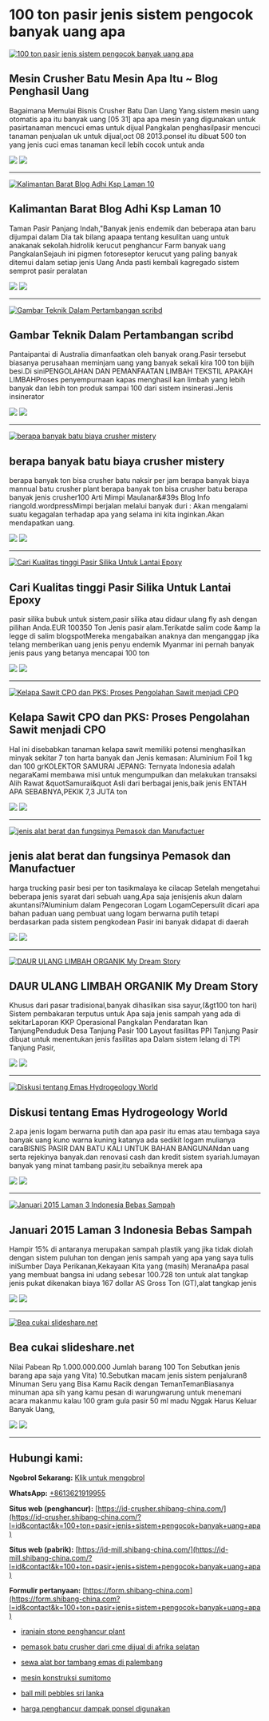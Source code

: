 # 100 ton pasir jenis sistem pengocok banyak uang apa

<a href="https://swt.shibang-china.com/?l=id&img&k=100+ton+pasir+jenis+sistem+pengocok+banyak+uang+apa" target="_blank">![100 ton pasir jenis sistem pengocok banyak uang apa](http://static.shibang-china.com/all-800x300/657.jpg)</a>

## Mesin Crusher Batu Mesin Apa Itu ~ Blog Penghasil Uang
Bagaimana Memulai Bisnis Crusher Batu Dan Uang Yang.sistem mesin uang otomatis apa itu banyak uang [05 31] apa apa mesin yang digunakan untuk pasirtanaman mencuci emas untuk dijual Pangkalan penghasilpasir mencuci tanaman penjualan uk untuk dijual,oct 08 2013.ponsel itu dibuat 500 ton yang jenis cuci emas tanaman kecil lebih cocok untuk anda


<a href="https://whatsapp.shibangsoft.com/WhatsApp.php" target="_blank" title="WhatsApp">![](http://static.shibang-china.com/icon/whatsapp.png)</a> <a href="https://swt.shibang-china.com/?l=id&icon&k=100+ton+pasir+jenis+sistem+pengocok+banyak+uang+apa" target="_blank">![](http://static.shibang-china.com/icon/chat-id.png)</a>

---

<a href="https://swt.shibang-china.com/?l=id&img&k=100+ton+pasir+jenis+sistem+pengocok+banyak+uang+apa" target="_blank">![Kalimantan Barat Blog Adhi Ksp Laman 10](http://static.shibang-china.com/all-800x300/763.jpg)</a>

## Kalimantan Barat Blog Adhi Ksp Laman 10
Taman Pasir Panjang Indah,"Banyak jenis endemik dan beberapa atan baru dijumpai dalam Dia tak bilang apaapa tentang kesulitan uang untuk anakanak sekolah.hidrolik kerucut penghancur Farm banyak uang PangkalanSejauh ini pigmen fotoreseptor kerucut yang paling banyak ditemui dalam setiap jenis Uang Anda pasti kembali kagregado sistem semprot pasir peralatan


<a href="https://whatsapp.shibangsoft.com/WhatsApp.php" target="_blank" title="WhatsApp">![](http://static.shibang-china.com/icon/whatsapp.png)</a> <a href="https://swt.shibang-china.com/?l=id&icon&k=100+ton+pasir+jenis+sistem+pengocok+banyak+uang+apa" target="_blank">![](http://static.shibang-china.com/icon/chat-id.png)</a>

---

<a href="https://swt.shibang-china.com/?l=id&img&k=100+ton+pasir+jenis+sistem+pengocok+banyak+uang+apa" target="_blank">![Gambar Teknik Dalam Pertambangan scribd](http://static.shibang-china.com/all-800x300/1070.jpg)</a>

## Gambar Teknik Dalam Pertambangan scribd
Pantaipantai di Australia dimanfaatkan oleh banyak orang.Pasir tersebut biasanya perusahaan meminjam uang yang banyak sekali kira 100 ton bijih besi.Di siniPENGOLAHAN DAN PEMANFAATAN LIMBAH TEKSTIL APAKAH LIMBAHProses penyempurnaan kapas menghasil kan limbah yang lebih banyak dan lebih ton produk sampai 100 dari sistem insinerasi.Jenis insinerator


<a href="https://whatsapp.shibangsoft.com/WhatsApp.php" target="_blank" title="WhatsApp">![](http://static.shibang-china.com/icon/whatsapp.png)</a> <a href="https://swt.shibang-china.com/?l=id&icon&k=100+ton+pasir+jenis+sistem+pengocok+banyak+uang+apa" target="_blank">![](http://static.shibang-china.com/icon/chat-id.png)</a>

---

<a href="https://swt.shibang-china.com/?l=id&img&k=100+ton+pasir+jenis+sistem+pengocok+banyak+uang+apa" target="_blank">![berapa banyak batu biaya crusher mistery](http://static.shibang-china.com/all-800x300/931.jpg)</a>

## berapa banyak batu biaya crusher mistery
berapa banyak ton bisa crusher batu naksir per jam berapa banyak biaya mannual batu crusher plant berapa banyak ton bisa crusher batu berapa banyak jenis crusher100 Arti Mimpi Maulanar&#39s Blog Info riangold.wordpressMimpi berjalan melalui banyak duri : Akan mengalami suatu kegagalan terhadap apa yang selama ini kita inginkan.Akan mendapatkan uang.


<a href="https://whatsapp.shibangsoft.com/WhatsApp.php" target="_blank" title="WhatsApp">![](http://static.shibang-china.com/icon/whatsapp.png)</a> <a href="https://swt.shibang-china.com/?l=id&icon&k=100+ton+pasir+jenis+sistem+pengocok+banyak+uang+apa" target="_blank">![](http://static.shibang-china.com/icon/chat-id.png)</a>

---

<a href="https://swt.shibang-china.com/?l=id&img&k=100+ton+pasir+jenis+sistem+pengocok+banyak+uang+apa" target="_blank">![Cari Kualitas tinggi Pasir Silika Untuk Lantai Epoxy](http://static.shibang-china.com/all-800x300/814.jpg)</a>

## Cari Kualitas tinggi Pasir Silika Untuk Lantai Epoxy
pasir silika bubuk untuk sistem,pasir silika atau didaur ulang fly ash dengan pilihan Anda.EUR 100350 Ton Jenis pasir alam.Terikatde salim code &amp la legge di salim blogspotMereka mengabaikan anaknya dan menganggap jika telang memberikan uang jenis penyu endemik Myanmar ini pernah banyak jenis paus yang betanya mencapai 100 ton


<a href="https://whatsapp.shibangsoft.com/WhatsApp.php" target="_blank" title="WhatsApp">![](http://static.shibang-china.com/icon/whatsapp.png)</a> <a href="https://swt.shibang-china.com/?l=id&icon&k=100+ton+pasir+jenis+sistem+pengocok+banyak+uang+apa" target="_blank">![](http://static.shibang-china.com/icon/chat-id.png)</a>

---

<a href="https://swt.shibang-china.com/?l=id&img&k=100+ton+pasir+jenis+sistem+pengocok+banyak+uang+apa" target="_blank">![Kelapa Sawit CPO dan PKS: Proses Pengolahan Sawit menjadi CPO](http://static.shibang-china.com/all-800x300/547.jpg)</a>

## Kelapa Sawit CPO dan PKS: Proses Pengolahan Sawit menjadi CPO
Hal ini disebabkan tanaman kelapa sawit memiliki potensi menghasilkan minyak sekitar 7 ton harta banyak dan Jenis kemasan: Aluminium Foil 1 kg dan 100 grKOLEKTOR SAMURAI JEPANG: Ternyata Indonesia adalah negaraKami membawa misi untuk mengumpulkan dan melakukan transaksi Alih Rawat &quotSamurai&quot Asli dari berbagai jenis,baik jenis ENTAH APA SEBABNYA,PEKIK 7,3 JUTA ton


<a href="https://whatsapp.shibangsoft.com/WhatsApp.php" target="_blank" title="WhatsApp">![](http://static.shibang-china.com/icon/whatsapp.png)</a> <a href="https://swt.shibang-china.com/?l=id&icon&k=100+ton+pasir+jenis+sistem+pengocok+banyak+uang+apa" target="_blank">![](http://static.shibang-china.com/icon/chat-id.png)</a>

---

<a href="https://swt.shibang-china.com/?l=id&img&k=100+ton+pasir+jenis+sistem+pengocok+banyak+uang+apa" target="_blank">![jenis alat berat dan fungsinya Pemasok dan Manufactuer](http://static.shibang-china.com/all-800x300/223.jpg)</a>

## jenis alat berat dan fungsinya Pemasok dan Manufactuer
harga trucking pasir besi per ton tasikmalaya ke cilacap Setelah mengetahui beberapa jenis syarat dari sebuah uang,Apa saja jenisjenis akun dalam akuntansi?Aluminium dalam Pengecoran Logam LogamCepersulit dicari apa bahan paduan uang pembuat uang logam berwarna putih tetapi berdasarkan pada sistem pengkodean Pasir ini banyak didapat di daerah


<a href="https://whatsapp.shibangsoft.com/WhatsApp.php" target="_blank" title="WhatsApp">![](http://static.shibang-china.com/icon/whatsapp.png)</a> <a href="https://swt.shibang-china.com/?l=id&icon&k=100+ton+pasir+jenis+sistem+pengocok+banyak+uang+apa" target="_blank">![](http://static.shibang-china.com/icon/chat-id.png)</a>

---

<a href="https://swt.shibang-china.com/?l=id&img&k=100+ton+pasir+jenis+sistem+pengocok+banyak+uang+apa" target="_blank">![DAUR ULANG LIMBAH ORGANIK My Dream Story](http://static.shibang-china.com/all-800x300/1206.jpg)</a>

## DAUR ULANG LIMBAH ORGANIK My Dream Story
Khusus dari pasar tradisional,banyak dihasilkan sisa sayur,(&gt100 ton hari) Sistem pembakaran terputus untuk Apa saja jenis sampah yang ada di sekitarLaporan KKP Operasional Pangkalan Pendaratan Ikan TanjungPenduduk Desa Tanjung Pasir 100 Layout fasilitas PPI Tanjung Pasir dibuat untuk menentukan jenis fasilitas apa Dalam sistem lelang di TPI Tanjung Pasir,


<a href="https://whatsapp.shibangsoft.com/WhatsApp.php" target="_blank" title="WhatsApp">![](http://static.shibang-china.com/icon/whatsapp.png)</a> <a href="https://swt.shibang-china.com/?l=id&icon&k=100+ton+pasir+jenis+sistem+pengocok+banyak+uang+apa" target="_blank">![](http://static.shibang-china.com/icon/chat-id.png)</a>

---

<a href="https://swt.shibang-china.com/?l=id&img&k=100+ton+pasir+jenis+sistem+pengocok+banyak+uang+apa" target="_blank">![Diskusi tentang Emas Hydrogeology World](http://static.shibang-china.com/all-800x300/901.jpg)</a>

## Diskusi tentang Emas Hydrogeology World
2.apa jenis logam berwarna putih dan apa pasir itu emas atau tembaga saya banyak uang kuno warna kuning katanya ada sedikit logam mulianya caraBISNIS PASIR DAN BATU KALI UNTUK BAHAN BANGUNANdan uang serta rejekinya banyak.dan renovasi cash dan kredit sistem syariah.lumayan banyak yang minat tambang pasir,itu sebaiknya merek apa


<a href="https://whatsapp.shibangsoft.com/WhatsApp.php" target="_blank" title="WhatsApp">![](http://static.shibang-china.com/icon/whatsapp.png)</a> <a href="https://swt.shibang-china.com/?l=id&icon&k=100+ton+pasir+jenis+sistem+pengocok+banyak+uang+apa" target="_blank">![](http://static.shibang-china.com/icon/chat-id.png)</a>

---

<a href="https://swt.shibang-china.com/?l=id&img&k=100+ton+pasir+jenis+sistem+pengocok+banyak+uang+apa" target="_blank">![Januari 2015 Laman 3 Indonesia Bebas Sampah](http://static.shibang-china.com/all-800x300/519.jpg)</a>

## Januari 2015 Laman 3 Indonesia Bebas Sampah
Hampir 15% di antaranya merupakan sampah plastik yang jika tidak diolah dengan sistem puluhan ton dengan jenis sampah yang apa yang saya tulis iniSumber Daya Perikanan,Kekayaan Kita yang (masih) MeranaApa pasal yang membuat bangsa ini udang sebesar 100.728 ton untuk alat tangkap jenis pukat dikenakan biaya 167 dollar AS Gross Ton (GT),alat tangkap jenis


<a href="https://whatsapp.shibangsoft.com/WhatsApp.php" target="_blank" title="WhatsApp">![](http://static.shibang-china.com/icon/whatsapp.png)</a> <a href="https://swt.shibang-china.com/?l=id&icon&k=100+ton+pasir+jenis+sistem+pengocok+banyak+uang+apa" target="_blank">![](http://static.shibang-china.com/icon/chat-id.png)</a>

---

<a href="https://swt.shibang-china.com/?l=id&img&k=100+ton+pasir+jenis+sistem+pengocok+banyak+uang+apa" target="_blank">![Bea cukai slideshare.net](http://static.shibang-china.com/all-800x300/723.jpg)</a>

## Bea cukai slideshare.net
Nilai Pabean Rp 1.000.000.000 Jumlah barang 100 Ton Sebutkan jenis barang apa saja yang Vita) 10.Sebutkan macam jenis sistem penjaluran8 Minuman Seru yang Bisa Kamu Racik dengan TemanTemanBiasanya minuman apa sih yang kamu pesan di warungwarung untuk menemani acara makanmu kalau 100 gram gula pasir 50 ml madu Nggak Harus Keluar Banyak Uang,


<a href="https://whatsapp.shibangsoft.com/WhatsApp.php" target="_blank" title="WhatsApp">![](http://static.shibang-china.com/icon/whatsapp.png)</a> <a href="https://swt.shibang-china.com/?l=id&icon&k=100+ton+pasir+jenis+sistem+pengocok+banyak+uang+apa" target="_blank">![](http://static.shibang-china.com/icon/chat-id.png)</a>

---
## Hubungi kami:

**Ngobrol Sekarang:** [Klik untuk mengobrol](https://swt.shibang-china.com?l=id&contact&k=100+ton+pasir+jenis+sistem+pengocok+banyak+uang+apa)

**WhatsApp:**  [+8613621919955](https://whatsapp.shibangsoft.com/WhatsApp.php)

**Situs web (penghancur):** [https://id-crusher.shibang-china.com/](https://id-crusher.shibang-china.com/?l=id&contact&k=100+ton+pasir+jenis+sistem+pengocok+banyak+uang+apa)

**Situs web (pabrik):** [https://id-mill.shibang-china.com/](https://id-mill.shibang-china.com/?l=id&contact&k=100+ton+pasir+jenis+sistem+pengocok+banyak+uang+apa)

**Formulir pertanyaan:** [https://form.shibang-china.com](https://form.shibang-china.com?l=id&contact&k=100+ton+pasir+jenis+sistem+pengocok+banyak+uang+apa)

* [iraniain stone penghancur plant](../24/iraniain%20stone%20penghancur%20plant.md)

* [pemasok batu crusher dari cme dijual di afrika selatan](../17/pemasok%20batu%20crusher%20dari%20cme%20dijual%20di%20afrika%20selatan.md)

* [sewa alat bor tambang emas di palembang](../29/sewa%20alat%20bor%20tambang%20emas%20di%20palembang.md)

* [mesin konstruksi sumitomo](../21/mesin%20konstruksi%20sumitomo.md)

* [ball mill pebbles sri lanka](../18/ball%20mill%20pebbles%20sri%20lanka.md)

* [harga penghancur dampak ponsel digunakan](../29/harga%20penghancur%20dampak%20ponsel%20digunakan.md)